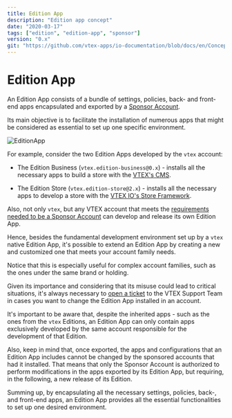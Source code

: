 ```yaml
---
title: Edition App
description: "Edition app concept"
date: "2020-03-17"
tags: ["edition", "edition-app", "sponsor"]
version: "0.x"
git: "https://github.com/vtex-apps/io-documentation/blob/docs/en/Concepts/edition-app.md"
---
```


# Edition App

An Edition App consists of a bundle of settings, policies, back- and front-end apps encapsulated and exported by a [Sponsor Account](https://vtex.io/docs/concepts/sponsor-account/).

Its main objective is to facilitate the installation of numerous apps that might be considered as essential to set up one specific environment. 

![EditionApp](https://user-images.githubusercontent.com/60782333/91470034-927c0480-e86a-11ea-866e-54575f3c0975.png)

For example, consider the two Edition Apps developed by the `vtex` account:

- The Edition Business (`vtex.edition-business@0.x`) - installs all the necessary apps to build a store with the [VTEX's CMS](https://help.vtex.com/tutorial/o-que-e-o-cms--EmO8u2WBj2W4MUQCS8262).

- The Edition Store (`vtex.edition-store@2.x`) - installs all the necessary apps to develop a store with the [VTEX IO's Store Framework](https://vtex.io/docs/getting-started/build-stores-with-store-framework/1/).

Also, not only `vtex`, but any VTEX account that meets the [requirements needed to be a Sponsor Account](https://vtex.io/docs/recipes/development/becoming-a-sponsor-account/) can develop and release its own Edition App.

Hence, besides the fundamental development environment set up by a `vtex` native Edition App, it's possible to extend an Edition App by creating a new and customized one that meets your account family needs. 

Notice that this is especially useful for complex account families, such as the ones under the same brand or holding.

<div class="alert alert-info">
Given its importance and considering that its misuse could lead to critical situations, it's always necessary to <a href ="https://help-tickets.vtex.com/smartlink/sso/login/zendesk">open a ticket</a> to the VTEX Support Team in cases you want to change the Edition App installed in an account.
</div>

It's important to be aware that, despite the inherited apps - such as the ones from the `vtex` Editions, an Edition App can only contain apps exclusively developed by the same account responsible for the development of that Edition.

Also, keep in mind that, once exported, the apps and configurations that an Edition App includes cannot be changed by the sponsored accounts that had it installed. That means that only the Sponsor Account is authorized to perform modifications in the apps exported by its Edition App, but requiring, in the following, a new release of its Edition.

Summing up, by encapsulating all the necessary settings, policies, back-, and front-end apps, an Edition App provides all the essential functionalities to set up one desired environment.
